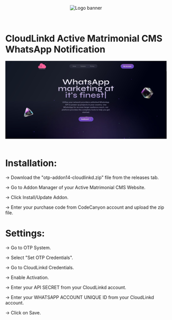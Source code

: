 <p align="center">
<img alt="Logo banner" src="https://github.com/cloudlinkd-networks/whatsapp-notification/blob/main/logo.png"/></p>
</br>

# CloudLinkd Active Matrimonial CMS WhatsApp Notification

![Example dashboard](https://raw.githubusercontent.com/cloudlinkd-networks/WHMCS-WhatsApp-Notification/refs/heads/main/screenshot-4.png)
</br></br>

# Installation:

-> Download the "otp-addon14-cloudlinkd.zip" file from the releases tab.

-> Go to Addon Manager of your Active Matrimonial CMS Website.

-> Click Install/Update Addon.

-> Enter your purchase code from CodeCanyon account and upload the zip file.

# Settings:

-> Go to OTP System.

-> Select "Set OTP Credentials".

-> Go to CloudLinkd Credentials.

-> Enable Activation.

-> Enter your API SECRET from your CloudLinkd account.

-> Enter your WHATSAPP ACCOUNT UNIQUE ID from your CloudLinkd account.

-> Click on Save.
